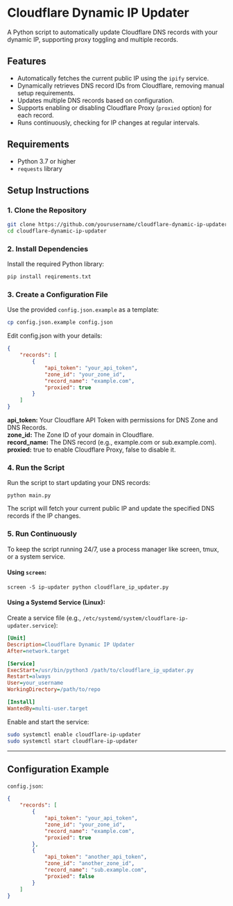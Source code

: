 # Cloudflare Dynamic IP Updater

A Python script to automatically update Cloudflare DNS records with your dynamic IP, supporting proxy toggling and multiple records.

## Features
- Automatically fetches the current public IP using the `ipify` service.
- Dynamically retrieves DNS record IDs from Cloudflare, removing manual setup requirements.
- Updates multiple DNS records based on configuration.
- Supports enabling or disabling Cloudflare Proxy (`proxied` option) for each record.
- Runs continuously, checking for IP changes at regular intervals.

## Requirements
- Python 3.7 or higher
- `requests` library

## Setup Instructions

### 1. Clone the Repository
```bash
git clone https://github.com/yourusername/cloudflare-dynamic-ip-updater.git
cd cloudflare-dynamic-ip-updater
```

### 2. Install Dependencies
Install the required Python library:
```bash
pip install reqirements.txt
```

### 3. Create a Configuration File
Use the provided `config.json.example` as a template:
```bash
cp config.json.example config.json
```
Edit config.json with your details:
```json
{
    "records": [
        {
            "api_token": "your_api_token",
            "zone_id": "your_zone_id",
            "record_name": "example.com",
            "proxied": true
        }
    ]
}
```
**api_token:** Your Cloudflare API Token with permissions for DNS Zone and DNS Records.<br>
**zone_id:** The Zone ID of your domain in Cloudflare.<br>
**record_name:** The DNS record (e.g., example.com or sub.example.com).<br>
**proxied:** true to enable Cloudflare Proxy, false to disable it.<br>

### 4. Run the Script
Run the script to start updating your DNS records:
```
python main.py
```
The script will fetch your current public IP and update the specified DNS records if the IP changes.

### 5. Run Continuously
To keep the script running 24/7, use a process manager like screen, tmux, or a system service.
#### Using `screen`:
```
screen -S ip-updater python cloudflare_ip_updater.py
```
#### Using a Systemd Service (Linux):
Create a service file (e.g., `/etc/systemd/system/cloudflare-ip-updater.service`):
```ini
[Unit]
Description=Cloudflare Dynamic IP Updater
After=network.target

[Service]
ExecStart=/usr/bin/python3 /path/to/cloudflare_ip_updater.py
Restart=always
User=your_username
WorkingDirectory=/path/to/repo

[Install]
WantedBy=multi-user.target
```
Enable and start the service:
```bash
sudo systemctl enable cloudflare-ip-updater
sudo systemctl start cloudflare-ip-updater
```

---
## Configuration Example
`config.json`:
```json
{
    "records": [
        {
            "api_token": "your_api_token",
            "zone_id": "your_zone_id",
            "record_name": "example.com",
            "proxied": true
        },
        {
            "api_token": "another_api_token",
            "zone_id": "another_zone_id",
            "record_name": "sub.example.com",
            "proxied": false
        }
    ]
}
```
